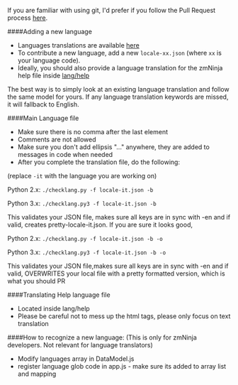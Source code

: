 
If you are familiar with using git, I'd prefer if you follow the Pull Request process [here](https://github.com/pliablepixels/zmNinja/blob/master/CONTRIBUTING.md#steps-for-code-contribution).

####Adding a new language
* Languages translations are available [here](https://github.com/pliablepixels/zmNinja/tree/master/www/lang)
* To contribute a new language, add a new ``locale-xx.json`` (where `xx` is your language code).
* Ideally, you should also provide a language translation for the zmNinja help file inside [lang/help](https://github.com/pliablepixels/zmNinja/tree/master/www/lang/help)

The best way is to simply look at an existing language translation and follow the same model for yours. If any language translation keywords are missed, it will fallback to English.

####Main Language file
* Make sure there is no comma after the last element
* Comments are not allowed
* Make sure you don't add ellipsis "..." anywhere, they are added to messages in code when needed
* After you complete the translation file, do the following:

(replace ``-it`` with the language you are working on)

Python 2.x:
``
./checklang.py -f locale-it.json -b
``

Python 3.x:
``
./checklang.py3 -f locale-it.json -b
``

This validates your JSON file, makes sure all keys are in sync with -en and if valid, creates pretty-locale-it.json. If you are sure it looks good,

Python 2.x:
``
./checklang.py -f locale-it.json -b -o
``

Python 3.x:
``
./checklang.py3 -f locale-it.json -b -o
``

This validates your JSON file,makes sure all keys are in sync with -en  and if valid, OVERWRITES your local file with a pretty formatted version, which is what you should PR


####Translating Help language file
* Located inside lang/help
* Please be careful not to mess up the html tags, please only focus on text translation


####How to recognize a new language:
(This is only for zmNinja developers. Not relevant for language translators)
* Modify languages array in DataModel.js
* register language glob code in app.js - make sure its added to array list and mapping
